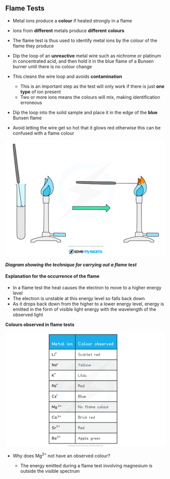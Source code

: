 Flame Tests
-----------

* Metal ions produce a <b>colour</b> if heated strongly in a flame
* Ions from <b>different</b> metals produce <b>different</b> <b>colours</b>
* The flame test is thus used to identify metal ions by the colour of the flame they produce
* Dip the loop of an <b>unreactive</b> metal wire such as nichrome or platinum in concentrated acid, and then hold it in the blue flame of a Bunsen burner until there is no colour change
* This cleans the wire loop and avoids <b>contamination</b>

  + This is an important step as the test will only work if there is just <b>one type</b> of ion present
  + Two or more ions means the colours will mix, making identification erroneous
* Dip the loop into the solid sample and place it in the edge of the <b>blue</b> Bunsen flame
* Avoid letting the wire get so hot that it glows red otherwise this can be confused with a flame colour

![Identifying Metal Cations, IGCSE & GCSE Chemistry revision notes](Identifying-Metal-Cations.png)

*<b>Diagram showing the technique for carrying out a flame test</b>*

#### Explanation for the occurrence of the flame

* In a flame test the heat causes the electron to move to a higher energy level
* The electron is unstable at this energy level so falls back down
* As it drops back down from the higher to a lower energy level, energy is emitted in the form of visible light energy with the wavelength of the observed light

<b>Colours observed in flame tests </b>

![edexcel-2-2-5-flame-tests](edexcel-2-2-5-flame-tests.png)

* Why does Mg<sup>2+ </sup>not have an observed colour?

  + The energy emitted during a flame test involving magnesium is outside the visible spectrum